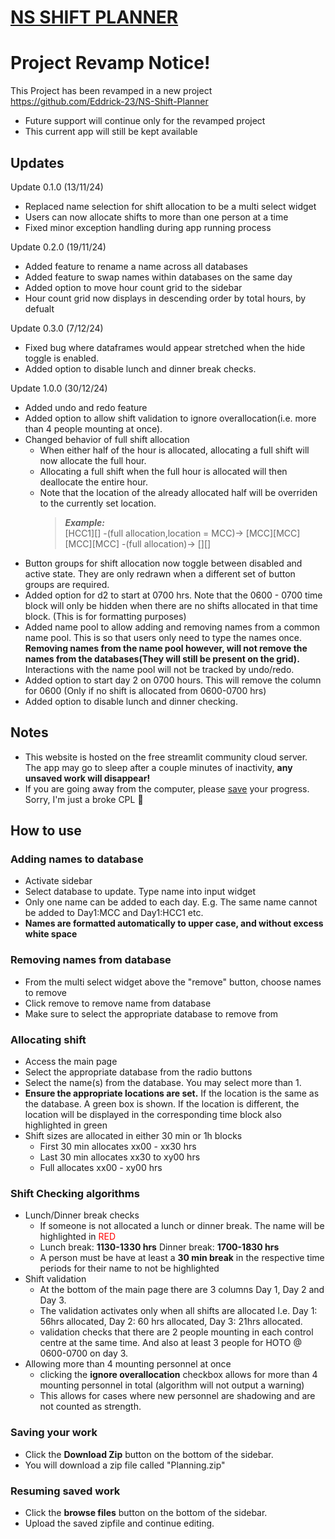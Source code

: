 # [NS SHIFT PLANNER](https://nsplanner.streamlit.app/)

# Project Revamp Notice!

This Project has been revamped in a new project https://github.com/Eddrick-23/NS-Shift-Planner
- Future support will continue only for the revamped project
- This current app will still be kept available

## Updates
Update 0.1.0 (13/11/24)
- Replaced name selection for shift allocation to be a multi select widget
- Users can now allocate shifts to more than one person at a time
- Fixed minor exception handling during app running process

Update 0.2.0 (19/11/24)
- Added feature to rename a name across all databases
- Added feature to swap names within databases on the same day
- Added option to move hour count grid to the sidebar
- Hour count grid now displays in descending order by total hours, by defualt

Update 0.3.0 (7/12/24)
- Fixed bug where dataframes would appear stretched when the hide toggle is enabled.
- Added option to disable lunch and dinner break checks.

Update 1.0.0 (30/12/24)
- Added undo and redo feature
- Added option to allow shift validation to ignore overallocation(i.e. more than 4 people mounting at once).
- Changed behavior of full shift allocation
    - When either half of the hour is allocated, allocating a full shift will now allocate the full hour.
    - Allocating a full shift when the full hour is allocated will then deallocate the entire hour.
    - Note that the location of the already allocated half will be overriden to the currently set location.
        > **_Example:_**  
        [HCC1][] -(full allocation,location = MCC)-> [MCC][MCC] <br>
        [MCC][MCC] -(full allocation)-> [][]
- Button groups for shift allocation now toggle between disabled and active state. They are only redrawn when a different set of button groups are required.
- Added option for d2 to start at 0700 hrs. Note that the 0600 - 0700 time block will only be hidden when there are no shifts allocated in that time block. (This is for formatting purposes)
- Added name pool to allow adding and removing names from a common name pool. This is so that users only need to type the names once. **Removing names from the name pool however, will not remove the names from the databases(They will still be present on the grid).** Interactions with the name pool will not be tracked by undo/redo.
- Added option to start day 2 on 0700 hours. This will remove the column for 0600 (Only if no shift is allocated from 0600-0700 hrs)
- Added option to disable lunch and dinner checking.

## Notes
- This website is hosted on the free streamlit community cloud server. The app may go to sleep after a couple minutes of inactivity, **any unsaved work will disappear!**
- If you are going away from the computer, please [save](#saving-your-work) your progress. Sorry, I'm just a broke CPL 🫡

## How to use

### Adding names to database
- Activate sidebar
- Select database to update. Type name into input widget
- Only one name can be added to each day. E.g. The same name cannot be added to Day1:MCC and Day1:HCC1 etc.
- **Names are formatted automatically to upper case, and without excess white space**

### Removing names from database
- From the multi select widget above the "remove" button, choose names to remove
- Click remove to remove name from database
- Make sure to select the appropriate database to remove from

### Allocating shift
- Access the main page
- Select the appropriate database from the radio buttons
- Select the name(s) from the database. You may select more than 1.
- **Ensure the appropriate locations are set.** If the location is the same as the database. A green box is shown. If the location is different, the location will be displayed in the corresponding time block also highlighted in green
- Shift sizes are allocated in either 30 min or 1h blocks
    -  First 30 min allocates xx00 - xx30 hrs
    - Last 30 min allocates xx30 to xy00 hrs
    - Full allocates xx00 - xy00 hrs

### Shift Checking algorithms
- Lunch/Dinner break checks
    - If someone is not allocated a lunch or dinner break. The name will be highlighted in <span style="color:red">RED</span>
    - Lunch break: **1130-1330 hrs** Dinner break: **1700-1830 hrs**
    - A person must be have at least a **30 min break** in the respective time periods for their name to not be highlighted
- Shift validation
    - At the bottom of the main page there are 3 columns Day 1, Day 2 and Day 3.
    - The validation activates only when all shifts are allocated I.e. Day 1: 56hrs allocated, Day 2: 60 hrs allocated, Day 3: 21hrs allocated.
    - validation checks that there are 2 people mounting in each control centre at the same time. And also at least 3 people for HOTO @ 0600-0700 on day 3.
- Allowing more than 4 mounting personnel at once
    - clicking the **ignore overallocation** checkbox allows for more than 4 mounting personnel in total (algorithm will not output a warning)
    - This allows for cases where new personnel are shadowing and are not counted as strength.
### Saving your work
- Click the **Download Zip** button on the bottom of the sidebar.
- You will download a zip file called "Planning.zip"
### Resuming saved work
- Click the  **browse files** button on the bottom of the sidebar.
- Upload the saved zipfile and continue editing.
